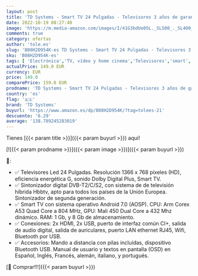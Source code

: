 ```yaml
---
layout: post
title: 'TD Systems - Smart TV 24 Pulgadas - Televisores 3 años de garantía  Android  2X HDMI  2X USB - K24DLX11HS'
date: 2022-10-19 08:27:40
image: 'https://m.media-amazon.com/images/I/41G3bdUe05L._SL500_._SL400_.jpg'
comments: true
category: ofertas
author: 'tole.es'
slug: 'B08H2D954K-es TD Systems - Smart TV 24 Pulgadas - Televisores 3 años de...'
sku: 'B08H2D954K-es'
tags: [ 'Electrónica','TV, vídeo y home cinema','Televisores','smart','td systems','tv','🇪🇸', ]
actualPrice: 149.0 EUR
currency: EUR
price: 149.0
comparePrice: 159.0 EUR
prodname: 'TD Systems - Smart TV 24 Pulgadas - Televisores 3 años de garantía  Android  2X HDMI  2X USB - K24DLX11HS'
country: 'es'
flag: '🇪🇸'
brand: 'TD Systems'
buyurl: 'https://www.amazon.es/dp/B08H2D954K/?tag=tolees-21'
descuento: '6.29'
average: '138.789245283019'
---
```


Tienes [{{< param title >}}]({{< param buyurl >}}) aqui!

[![{{< param prodname >}}]({{< param image >}})]({{< param buyurl >}})

🔎:

- ✅ Televisores Led 24 Pulgadas. Resolución 1366 x 768 píxeles (HD), eficiencia energética G, sonido Dolby Digital Plus, Smart TV.
- ✅ Sintonizador digital DVB-T2/C/S2, con sistema de de televisión híbrida Hbbtv, apto para todos los países de la Unión Europea. Sintonizador de segunda generación.
- ✅ Smart TV con sistema operativo Android 7.0 (AOSP). CPU: Arm Corex A53 Quad Core a 804 MHz, GPU: Mali 450 Dual Core a 432 Mhz dinámico. RAM: 1 Gb, y 8 Gb de almacenamiento.
- ✅ Conexiones: 2x HDMI, 2x USB, puerto de interfaz común CI+, salida de audio digital, salida de auriculares, puerto LAN ethernet RJ45, Wifi, Bluetooth por USB.
- ✅ Accesorios: Mando a distancia con pilas incluídas, dispositivo Bluetooth USB. Manual de usuario y textos en pantalla (OSD) en Español, Inglés, Francés, alemán, italiano, y portugués.

[🛒 Comprar!!!]({{< param buyurl >}})
